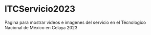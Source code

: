 # ITCServicio2023
Pagina para mostrar videos e imagenes del servicio en el Técnologico Nacional de México en Celaya 2023
